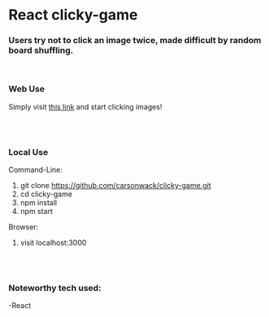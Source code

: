 # React clicky-game
### Users try not to click an image twice, made difficult by random board shuffling.

<br/>

### Web Use

Simply visit [this link](https://carsonwack.github.io/clicky-game/) and start clicking images!

<br/><br/>

### Local Use
Command-Line:
1. git clone https://github.com/carsonwack/clicky-game.git
2. cd clicky-game
3. npm install
4. npm start

Browser:
1. visit localhost:3000

<br/><br/>

### Noteworthy tech used:
-React </br>
